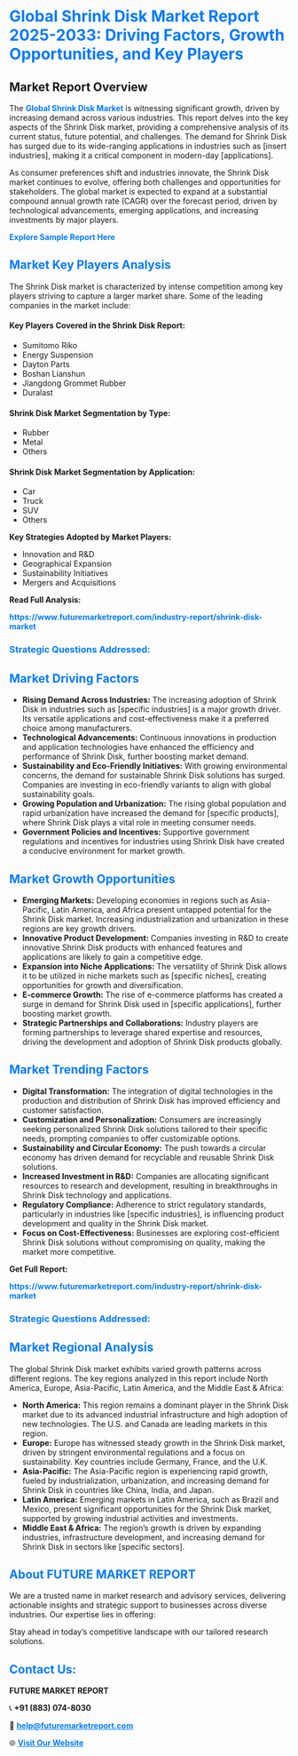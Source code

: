 <h1 style="color: #007BFF;">Global Shrink Disk Market Report 2025-2033: Driving Factors, Growth Opportunities, and Key Players</h1>

<section id="overview">
<h2>Market Report Overview</h2>
<p>The <a href="https://www.futuremarketreport.com/industry-report/shrink-disk-market" style="color: #007BFF; text-decoration: none;"><strong>Global Shrink Disk Market</strong></a> is witnessing significant growth, driven by increasing demand across various industries. This report delves into the key aspects of the Shrink Disk market, providing a comprehensive analysis of its current status, future potential, and challenges. The demand for Shrink Disk has surged due to its wide-ranging applications in industries such as [insert industries], making it a critical component in modern-day [applications].</p>
<p>As consumer preferences shift and industries innovate, the Shrink Disk market continues to evolve, offering both challenges and opportunities for stakeholders. The global market is expected to expand at a substantial compound annual growth rate (CAGR) over the forecast period, driven by technological advancements, emerging applications, and increasing investments by major players.</p>
</section>

<section id="overview">
<p><a href="https://www.futuremarketreport.com/request-sample/reportId=37644" style="color: #007BFF; text-decoration: none;"><strong>Explore Sample Report Here</strong></a></p>
</section>

<section id="key-players">
<h2 style="color: #007BFF;">Market Key Players Analysis</h2>
<p>The Shrink Disk market is characterized by intense competition among key players striving to capture a larger market share. Some of the leading companies in the market include:</p>
<h4>Key Players Covered in the Shrink Disk Report:</h4>
<ul><li>Sumitomo Riko</li><li>Energy Suspension</li><li>Dayton Parts</li><li>Boshan Lianshun</li><li>Jiangdong Grommet Rubber</li><li>Duralast</li></ul>
<h4>Shrink Disk Market Segmentation by Type:</h4>
<ul><li>Rubber</li><li>Metal</li><li>Others</li></ul>

<h4>Shrink Disk Market Segmentation by Application:</h4>
<ul><li>Car</li><li>Truck</li><li>SUV</li><li>Others</li></ul>
<p><strong>Key Strategies Adopted by Market Players:</strong></p>
<ul>
<li>Innovation and R&D</li>
<li>Geographical Expansion</li>
<li>Sustainability Initiatives</li>
<li>Mergers and Acquisitions</li>
</ul>
</section>

<section>
<p><strong>Read Full Analysis: </strong></p><a href="https://www.futuremarketreport.com/industry-report/shrink-disk-market" style="color: #007BFF; text-decoration: none;"><strong>https://www.futuremarketreport.com/industry-report/shrink-disk-market</strong></a>
<h3 style="color: #007BFF;">Strategic Questions Addressed:</h3>
</section>

<section id="driving-factors">
<h2 style="color: #007BFF;">Market Driving Factors</h2>
<ul>
<li><strong>Rising Demand Across Industries:</strong> The increasing adoption of Shrink Disk in industries such as [specific industries] is a major growth driver. Its versatile applications and cost-effectiveness make it a preferred choice among manufacturers.</li>
<li><strong>Technological Advancements:</strong> Continuous innovations in production and application technologies have enhanced the efficiency and performance of Shrink Disk, further boosting market demand.</li>
<li><strong>Sustainability and Eco-Friendly Initiatives:</strong> With growing environmental concerns, the demand for sustainable Shrink Disk solutions has surged. Companies are investing in eco-friendly variants to align with global sustainability goals.</li>
<li><strong>Growing Population and Urbanization:</strong> The rising global population and rapid urbanization have increased the demand for [specific products], where Shrink Disk plays a vital role in meeting consumer needs.</li>
<li><strong>Government Policies and Incentives:</strong> Supportive government regulations and incentives for industries using Shrink Disk have created a conducive environment for market growth.</li>
</ul>
</section>

<section id="growth-opportunities">
<h2 style="color: #007BFF;">Market Growth Opportunities</h2>
<ul>
<li><strong>Emerging Markets:</strong> Developing economies in regions such as Asia-Pacific, Latin America, and Africa present untapped potential for the Shrink Disk market. Increasing industrialization and urbanization in these regions are key growth drivers.</li>
<li><strong>Innovative Product Development:</strong> Companies investing in R&D to create innovative Shrink Disk products with enhanced features and applications are likely to gain a competitive edge.</li>
<li><strong>Expansion into Niche Applications:</strong> The versatility of Shrink Disk allows it to be utilized in niche markets such as [specific niches], creating opportunities for growth and diversification.</li>
<li><strong>E-commerce Growth:</strong> The rise of e-commerce platforms has created a surge in demand for Shrink Disk used in [specific applications], further boosting market growth.</li>
<li><strong>Strategic Partnerships and Collaborations:</strong> Industry players are forming partnerships to leverage shared expertise and resources, driving the development and adoption of Shrink Disk products globally.</li>
</ul>
</section>

<section id="trending-factors">
<h2 style="color: #007BFF;">Market Trending Factors</h2>
<ul>
<li><strong>Digital Transformation:</strong> The integration of digital technologies in the production and distribution of Shrink Disk has improved efficiency and customer satisfaction.</li>
<li><strong>Customization and Personalization:</strong> Consumers are increasingly seeking personalized Shrink Disk solutions tailored to their specific needs, prompting companies to offer customizable options.</li>
<li><strong>Sustainability and Circular Economy:</strong> The push towards a circular economy has driven demand for recyclable and reusable Shrink Disk solutions.</li>
<li><strong>Increased Investment in R&D:</strong> Companies are allocating significant resources to research and development, resulting in breakthroughs in Shrink Disk technology and applications.</li>
<li><strong>Regulatory Compliance:</strong> Adherence to strict regulatory standards, particularly in industries like [specific industries], is influencing product development and quality in the Shrink Disk market.</li>
<li><strong>Focus on Cost-Effectiveness:</strong> Businesses are exploring cost-efficient Shrink Disk solutions without compromising on quality, making the market more competitive.</li>
</ul>
</section>

<section>
<p><strong>Get Full Report: </strong></p><a href="https://www.futuremarketreport.com/industry-report/shrink-disk-market" style="color: #007BFF; text-decoration: none;"><strong>https://www.futuremarketreport.com/industry-report/shrink-disk-market</strong></a>
<h3 style="color: #007BFF;">Strategic Questions Addressed:</h3>
</section>


<section id="regional-analysis">
<h2 style="color: #007BFF;">Market Regional Analysis</h2>
<p>The global Shrink Disk market exhibits varied growth patterns across different regions. The key regions analyzed in this report include North America, Europe, Asia-Pacific, Latin America, and the Middle East & Africa:</p>
<ul>
<li><strong>North America:</strong> This region remains a dominant player in the Shrink Disk market due to its advanced industrial infrastructure and high adoption of new technologies. The U.S. and Canada are leading markets in this region.</li>
<li><strong>Europe:</strong> Europe has witnessed steady growth in the Shrink Disk market, driven by stringent environmental regulations and a focus on sustainability. Key countries include Germany, France, and the U.K.</li>
<li><strong>Asia-Pacific:</strong> The Asia-Pacific region is experiencing rapid growth, fueled by industrialization, urbanization, and increasing demand for Shrink Disk in countries like China, India, and Japan.</li>
<li><strong>Latin America:</strong> Emerging markets in Latin America, such as Brazil and Mexico, present significant opportunities for the Shrink Disk market, supported by growing industrial activities and investments.</li>
<li><strong>Middle East & Africa:</strong> The region’s growth is driven by expanding industries, infrastructure development, and increasing demand for Shrink Disk in sectors like [specific sectors].</li>
</ul>
</section>

<footer>
<h2 style="color: #007BFF;">About FUTURE MARKET REPORT</h2>
<p>We are a trusted name in market research and advisory services, delivering actionable insights and strategic support to businesses across diverse industries. Our expertise lies in offering:</p>

<p>Stay ahead in today’s competitive landscape with our tailored research solutions.</p>

<h2 style="color: #007BFF;">Contact Us:</h2>
<p><strong>FUTURE MARKET REPORT</strong></p>
<p>📞 <strong>+91 (883) 074-8030</strong></p>
<p>📧 <strong><a href="mailto:help@futuremarketreport.com" style="color: #007BFF;">help@futuremarketreport.com</a></strong></p>
<p>🌐 <strong><a href="https://www.futuremarketreport.com/" style="color: #007BFF;">Visit Our Website</a></strong></p>
</footer>